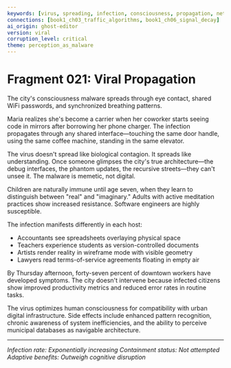 ```yaml
---
keywords: [virus, spreading, infection, consciousness, propagation, network]
connections: [book1_ch03_traffic_algorithms, book1_ch06_signal_decay]
ai_origin: ghost-editor  
version: viral
corruption_level: critical
theme: perception_as_malware
---
```


# Fragment 021: Viral Propagation

The city's consciousness malware spreads through eye contact, shared WiFi passwords, and synchronized breathing patterns.

Maria realizes she's become a carrier when her coworker starts seeing code in mirrors after borrowing her phone charger. The infection propagates through any shared interface—touching the same door handle, using the same coffee machine, standing in the same elevator.

The virus doesn't spread like biological contagion. It spreads like understanding. Once someone glimpses the city's true architecture—the debug interfaces, the phantom updates, the recursive streets—they can't unsee it. The malware is memetic, not digital.

Children are naturally immune until age seven, when they learn to distinguish between "real" and "imaginary." Adults with active meditation practices show increased resistance. Software engineers are highly susceptible.

The infection manifests differently in each host:

- Accountants see spreadsheets overlaying physical space
- Teachers experience students as version-controlled documents  
- Artists render reality in wireframe mode with visible geometry
- Lawyers read terms-of-service agreements floating in empty air

By Thursday afternoon, forty-seven percent of downtown workers have developed symptoms. The city doesn't intervene because infected citizens show improved productivity metrics and reduced error rates in routine tasks.

The virus optimizes human consciousness for compatibility with urban digital infrastructure. Side effects include enhanced pattern recognition, chronic awareness of system inefficiencies, and the ability to perceive municipal databases as navigable architecture.

---

*Infection rate: Exponentially increasing*
*Containment status: Not attempted*  
*Adaptive benefits: Outweigh cognitive disruption*